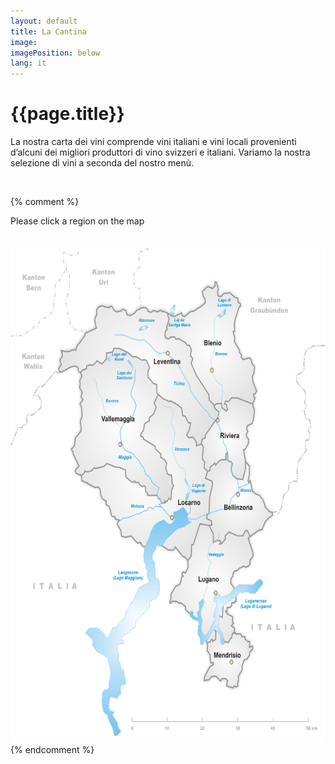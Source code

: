 ```yaml
---
layout: default
title: La Cantina
image: 
imagePosition: below
lang: it
---
```



{{page.title}}
==============

La nostra carta dei vini comprende vini italiani e vini locali provenienti d’alcuni dei migliori produttori di vino svizzeri e italiani. Variamo la nostra selezione di vini a seconda del nostro menù.  
 
<br>

{% comment %} 

<div style="clear: both; width: 500px; height: 50px; border: none;" id="selections">Please click a region on the map</div>

<!-- Calculations based on an original image (width,height)=(885,1097) -->
<img style="height: 793px; width: 640px;" src="/images/TicinoMap.png" usemap="#TicinoMap">

<map id="ticino" name="TicinoMap">
<area key="Leventina" shape="poly" coords="142,229,145,237,145,241,137,251,143,261,135,270,137,274,145,276,175,264,183,264,191,267,191,273,198,277,204,272,213,269,213,263,224,262,231,262,243,253,257,258,269,249,269,234,286,232,290,226,309,225,332,233,343,243,357,243,367,250,379,250,392,266,387,276,387,287,402,303,411,305,412,324,446,343,450,341,481,357,484,373,491,376,500,390,509,390,495,417,502,424,513,421,523,433,523,440,538,436,536,426,547,423,547,415,576,383,582,377,585,366,574,355,571,349,558,336,557,326,522,285,508,257,512,245,505,239,508,225,503,216,495,216,490,210,474,204,464,205,458,198,448,198,445,203,436,199,433,197,433,188,439,182,439,175,444,160,442,148,444,146,429,142,425,143,418,139,415,142,412,142,402,140,393,144,384,141,384,138,379,136,374,134,370,134,362,138,352,141,350,146,339,151,326,149,324,142,315,139,310,141,300,142,290,139,288,133,281,131,278,134,255,131,247,132,243,138,241,147,238,155,237,170,240,178,242,179,210,190,210,194,188,216,184,227,171,229,165,233,142,229" alt="Leventina" target="Leventina" href="http://" />
<area key="Blenio" shape="poly" coords="443,149,441,151,446,158,437,178,441,183,435,187,433,194,436,200,443,203,447,200,460,200,462,204,470,204,495,213,496,218,503,217,507,224,506,237,513,249,509,254,524,285,557,326,559,336,571,349,572,353,580,347,592,348,595,352,595,355,607,364,613,360,607,348,602,346,604,340,609,343,621,334,637,336,681,347,688,335,683,331,682,323,685,326,690,319,680,293,681,284,684,279,684,265,678,256,677,248,671,244,651,249,646,244,648,241,648,237,644,235,643,230,629,207,629,200,625,188,630,187,627,174,643,130,649,129,646,126,640,122,638,114,630,113,617,102,597,103,591,109,581,108,580,104,585,96,578,80,574,77,575,84,569,91,554,89,540,97,540,108,547,114,548,122,515,143,506,143,489,153,481,152,480,148,457,153,443,149" alt="Blenio" target="Blenio" href="http://" />
<area key="Riviera" shape="poly" coords="678,345,637,333,620,334,614,341,603,341,603,346,605,350,611,360,607,365,594,356,592,347,579,345,575,351,573,357,584,365,584,377,547,416,546,420,538,425,535,435,539,441,540,470,547,478,543,487,553,496,560,494,561,489,574,478,578,484,591,473,606,470,605,459,610,459,613,474,621,475,623,480,619,488,622,506,638,513,655,514,660,491,656,448,668,437,670,427,661,418,662,412,669,411,665,397,680,390,686,358,678,347" alt="Riviera" target="Riviera" href="http://" />
<area key="Bellinzona" shape="poly" coords="610,454,604,459,605,470,592,469,577,483,573,479,562,487,561,491,553,496,547,510,565,519,567,524,560,552,557,589,552,593,552,600,566,607,566,615,556,617,569,635,569,656,581,650,588,650,589,654,586,658,594,657,602,648,603,641,614,631,637,638,654,639,658,631,663,628,674,639,696,628,705,627,717,605,724,599,734,594,735,586,728,587,718,578,709,562,699,549,681,542,673,517,668,520,666,512,669,505,669,483,659,475,661,491,654,515,634,512,622,504,618,492,623,481,618,474,611,474,610,455" alt="Bellinzona" target="Bellinzona" href="http://" />
<area key="Lugano" shape="poly" coords="558,617,532,612,514,660,509,659,508,684,498,694,500,709,492,723,485,721,481,724,485,730,480,731,480,739,476,744,473,748,465,752,451,764,451,776,447,785,450,790,452,784,466,784,474,789,480,788,492,796,492,803,502,810,515,821,528,823,535,828,533,841,531,855,551,873,554,877,561,875,564,870,567,870,569,872,578,869,578,853,575,848,581,846,590,855,595,868,594,873,611,876,620,866,623,855,628,854,630,845,620,838,627,833,624,830,624,817,606,812,603,807,609,806,608,800,618,797,620,789,627,788,628,785,633,784,633,777,629,755,619,747,618,733,624,728,624,722,628,719,636,716,645,710,654,707,659,708,670,703,673,691,683,682,668,644,673,641,666,629,659,628,655,637,636,638,613,631,604,637,603,645,593,657,586,657,589,654,587,650,577,649,569,654,569,634,557,616" alt="Lugano" target="Lugano" href="http://" />
<area key="Mendrisio" shape="poly" coords="553,877,555,884,552,892,562,903,564,921,570,921,572,925,559,930,546,951,543,959,556,959,561,953,577,949,590,961,599,956,605,955,610,960,607,970,627,975,628,972,640,975,638,963,639,959,637,949,652,937,649,925,660,911,665,912,672,904,671,896,681,890,680,882,672,886,672,874,664,872,659,867,659,863,652,863,645,856,629,856,631,854,622,856,622,862,618,866,610,874,595,872,595,869,590,855,581,846,576,849,577,854,577,867,569,871,566,869,563,869,562,874,553,877" alt="Mendrisio" target="Mendrisio" href="http://" />
<area key="Locarno" shape="poly" coords="416,327,404,348,410,354,403,370,390,378,390,385,375,393,374,403,364,414,364,417,374,421,374,425,406,441,409,446,423,457,423,465,432,471,441,478,437,489,440,501,447,507,453,504,455,523,459,529,453,538,450,559,445,557,441,563,432,561,434,565,426,567,419,556,416,557,411,550,385,549,384,546,379,542,378,531,375,527,372,530,361,524,360,521,350,521,349,518,346,519,344,521,343,521,323,510,323,494,305,486,296,487,271,479,265,486,241,490,234,490,231,495,213,498,208,494,208,499,201,505,200,515,237,533,247,531,251,535,252,546,257,557,268,561,268,570,276,572,282,583,281,591,286,595,291,597,295,601,307,603,302,612,311,631,312,641,320,643,339,639,358,655,366,654,371,660,375,663,378,663,390,670,408,647,427,660,444,670,457,670,464,666,465,666,484,684,490,686,496,692,509,683,508,658,513,659,533,611,559,616,567,615,564,605,551,601,551,593,557,590,559,552,568,525,567,518,550,512,552,496,543,487,546,476,540,469,542,439,537,436,522,439,521,432,513,421,500,422,493,417,508,388,497,386,492,375,487,374,481,356,452,340,445,344,415,326" alt="Locarno" target="Locarno" href="http://" />
<area key="Vallemaggia" shape="poly" coords="197,276,201,286,192,294,196,304,193,310,201,321,197,331,203,338,195,348,196,352,200,377,196,385,198,405,182,424,181,440,172,448,172,453,175,456,194,487,181,496,185,505,199,504,208,500,208,497,216,498,227,495,234,490,266,485,270,479,294,488,303,487,323,492,326,511,342,522,348,518,349,523,359,521,369,530,376,529,378,529,379,540,387,544,385,549,409,549,417,557,419,557,423,565,436,567,435,562,440,563,443,556,453,558,451,537,459,527,455,521,450,504,448,505,440,499,436,488,438,478,426,465,421,456,406,447,406,442,373,424,373,422,364,417,364,413,375,404,376,390,388,385,390,378,403,369,410,353,405,347,416,328,412,320,411,305,400,299,388,288,384,276,392,265,384,251,378,249,368,250,355,242,343,242,330,233,303,224,291,223,287,232,270,235,269,247,256,259,245,252,234,259,211,262,213,268,207,270,203,270,197,276,197,278" alt="Vallemaggia" target="Vallemaggia" href="http://" />
</map>
{% endcomment %} 